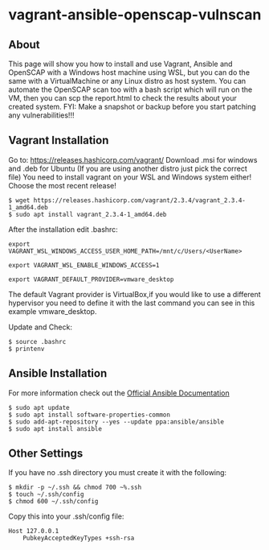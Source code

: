 # vagrant-ansible-openscap-vulnscan
## About
This page will show you how to install and use Vagrant, Ansible and OpenSCAP with a Windows host machine using WSL, but you can do the same with a VirtualMachine or any Linux distro as host system. You can automate the OpenSCAP scan too with a bash script which will run on the VM, then you can scp the report.html to check the results about your created system.
FYI: Make a snapshot or backup before you start patching any vulnerabilities!!!

## Vagrant Installation

Go to:
https://releases.hashicorp.com/vagrant/
Download .msi for windows and .deb for Ubuntu (If you are using another distro just pick the correct file)
You need to install vagrant on your WSL and Windows system either! Choose the most recent release!

```
$ wget https://releases.hashicorp.com/vagrant/2.3.4/vagrant_2.3.4-1_amd64.deb
$ sudo apt install vagrant_2.3.4-1_amd64.deb
```

After the installation edit .bashrc:
```
export VAGRANT_WSL_WINDOWS_ACCESS_USER_HOME_PATH=/mnt/c/Users/<UserName>

export VAGRANT_WSL_ENABLE_WINDOWS_ACCESS=1

export VAGRANT_DEFAULT_PROVIDER=vmware_desktop
```
The default Vagrant provider is VirtualBox,if you would like to use a different hypervisor you need to define it with the last command you can see in this example vmware_desktop.

Update and Check:
```
$ source .bashrc
$ printenv
```

## Ansible Installation

For more information check out the [Official Ansible Documentation](https://docs.ansible.com/)
```
$ sudo apt update
$ sudo apt install software-properties-common
$ sudo add-apt-repository --yes --update ppa:ansible/ansible
$ sudo apt install ansible
```

## Other Settings
If you have no .ssh directory you must create it with the following:
```
$ mkdir -p ~/.ssh && chmod 700 ~%.ssh
$ touch ~/.ssh/config
$ chmod 600 ~/.ssh/config
```
Copy this into your .ssh/config file: 
```
Host 127.0.0.1
    PubkeyAcceptedKeyTypes +ssh-rsa
```